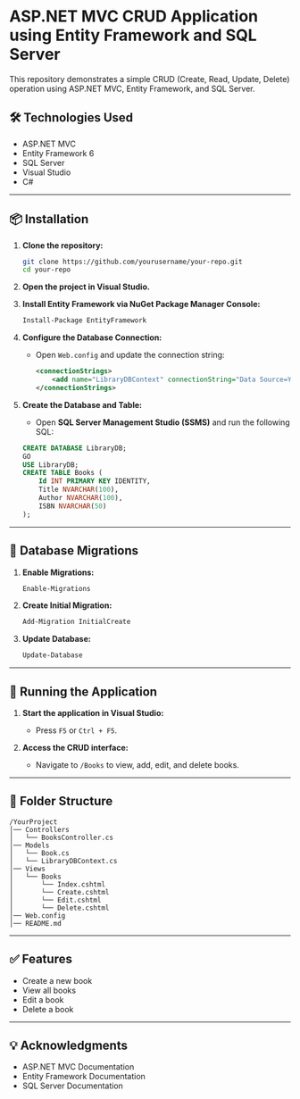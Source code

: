 # ASP.NET MVC CRUD Application using Entity Framework and SQL Server

This repository demonstrates a simple CRUD (Create, Read, Update, Delete) operation using ASP.NET MVC, Entity Framework, and SQL Server.

## 🛠️ Technologies Used

* ASP.NET MVC
* Entity Framework 6
* SQL Server
* Visual Studio
* C#

---

## 📦 Installation

1. **Clone the repository:**

   ```bash
   git clone https://github.com/yourusername/your-repo.git
   cd your-repo
   ```

2. **Open the project in Visual Studio.**

3. **Install Entity Framework via NuGet Package Manager Console:**

   ```bash
   Install-Package EntityFramework
   ```

4. **Configure the Database Connection:**

   * Open `Web.config` and update the connection string:

     ```xml
     <connectionStrings>
         <add name="LibraryDBContext" connectionString="Data Source=YourServerName;Initial Catalog=LibraryDB;Integrated Security=True" providerName="System.Data.SqlClient" />
     </connectionStrings>
     ```

5. **Create the Database and Table:**

   * Open **SQL Server Management Studio (SSMS)** and run the following SQL:

   ```sql
   CREATE DATABASE LibraryDB;
   GO
   USE LibraryDB;
   CREATE TABLE Books (
       Id INT PRIMARY KEY IDENTITY,
       Title NVARCHAR(100),
       Author NVARCHAR(100),
       ISBN NVARCHAR(50)
   );
   ```

---

## 🔧 Database Migrations

1. **Enable Migrations:**

   ```bash
   Enable-Migrations
   ```

2. **Create Initial Migration:**

   ```bash
   Add-Migration InitialCreate
   ```

3. **Update Database:**

   ```bash
   Update-Database
   ```

---

## 🚀 Running the Application

1. **Start the application in Visual Studio:**

   * Press `F5` or `Ctrl + F5`.

2. **Access the CRUD interface:**

   * Navigate to `/Books` to view, add, edit, and delete books.

---

## 📂 Folder Structure

```
/YourProject
│── Controllers
│   └── BooksController.cs
│── Models
│   └── Book.cs
│   └── LibraryDBContext.cs
│── Views
│   └── Books
│       └── Index.cshtml
│       └── Create.cshtml
│       └── Edit.cshtml
│       └── Delete.cshtml
│── Web.config
│── README.md
```

---

## ✅ Features

* Create a new book
* View all books
* Edit a book
* Delete a book
-------

## 💡 Acknowledgments

* ASP.NET MVC Documentation
* Entity Framework Documentation
* SQL Server Documentation
